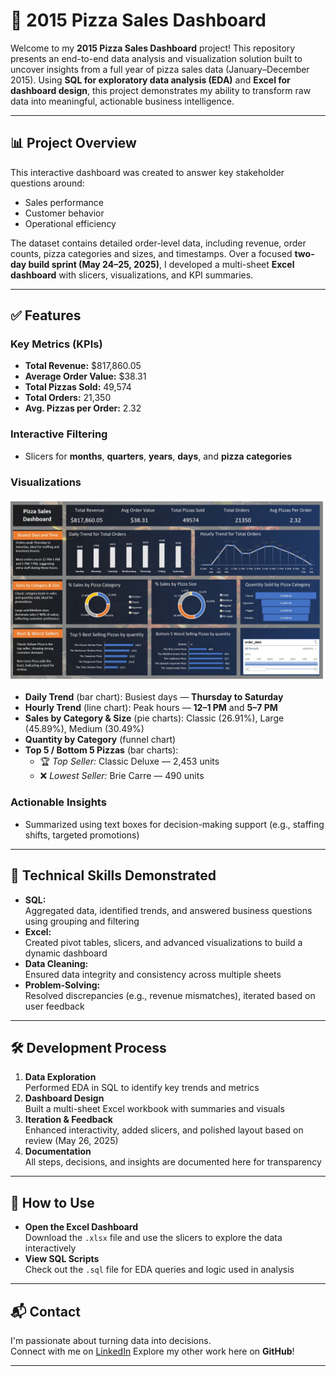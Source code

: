 # 🍕 2015 Pizza Sales Dashboard

Welcome to my **2015 Pizza Sales Dashboard** project! This repository presents an end-to-end data analysis and visualization solution built to uncover insights from a full year of pizza sales data (January–December 2015). Using **SQL for exploratory data analysis (EDA)** and **Excel for dashboard design**, this project demonstrates my ability to transform raw data into meaningful, actionable business intelligence.

---

## 📊 Project Overview

This interactive dashboard was created to answer key stakeholder questions around:

- Sales performance  
- Customer behavior  
- Operational efficiency

The dataset contains detailed order-level data, including revenue, order counts, pizza categories and sizes, and timestamps. Over a focused **two-day build sprint (May 24–25, 2025)**, I developed a multi-sheet **Excel dashboard** with slicers, visualizations, and KPI summaries.

---

## ✅ Features

### Key Metrics (KPIs)

- **Total Revenue:** $817,860.05  
- **Average Order Value:** $38.31  
- **Total Pizzas Sold:** 49,574  
- **Total Orders:** 21,350  
- **Avg. Pizzas per Order:** 2.32  

### Interactive Filtering

- Slicers for **months**, **quarters**, **years**, **days**, and **pizza categories**

### Visualizations

![Dashboard Screenshot](https://github.com/vijaykumar1799/Pizzaria-Store-Sales-Analysis-Dashboard/blob/main/dashboard.jpg)

- **Daily Trend** (bar chart): Busiest days — **Thursday to Saturday**
- **Hourly Trend** (line chart): Peak hours — **12–1 PM** and **5–7 PM**
- **Sales by Category & Size** (pie charts): Classic (26.91%), Large (45.89%), Medium (30.49%)
- **Quantity by Category** (funnel chart)  
- **Top 5 / Bottom 5 Pizzas** (bar charts):  
  - 🏆 *Top Seller:* Classic Deluxe — 2,453 units  
  - ❌ *Lowest Seller:* Brie Carre — 490 units

### Actionable Insights

- Summarized using text boxes for decision-making support (e.g., staffing shifts, targeted promotions)

---

## 🧠 Technical Skills Demonstrated

- **SQL:**  
  Aggregated data, identified trends, and answered business questions using grouping and filtering
- **Excel:**  
  Created pivot tables, slicers, and advanced visualizations to build a dynamic dashboard
- **Data Cleaning:**  
  Ensured data integrity and consistency across multiple sheets
- **Problem-Solving:**  
  Resolved discrepancies (e.g., revenue mismatches), iterated based on user feedback

---

## 🛠️ Development Process

1. **Data Exploration**  
   Performed EDA in SQL to identify key trends and metrics  
2. **Dashboard Design**  
   Built a multi-sheet Excel workbook with summaries and visuals  
3. **Iteration & Feedback**  
   Enhanced interactivity, added slicers, and polished layout based on review (May 26, 2025)  
4. **Documentation**  
   All steps, decisions, and insights are documented here for transparency

---

## 📂 How to Use

- **Open the Excel Dashboard**  
  Download the `.xlsx` file and use the slicers to explore the data interactively
- **View SQL Scripts**  
  Check out the `.sql` file for EDA queries and logic used in analysis

---

## 📬 Contact

I'm passionate about turning data into decisions.  
Connect with me on [LinkedIn](https://www.linkedin.com/in/vijaykumar1997/) 
Explore my other work here on **GitHub**!

---
